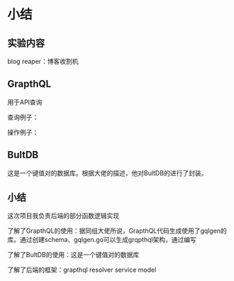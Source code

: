 # 小结

## 实验内容

blog reaper：博客收割机

## GrapthQL

用于API查询

查询例子：



操作例子：



## BultDB

这是一个键值对的数据库。根据大佬的描述，他对BultDB的进行了封装。

## 小结

这次项目我负责后端的部分函数逻辑实现

了解了GrapthQL的使用：据同组大佬所说，GrapthQL代码生成使用了gqlgen的库。通过创建schema、gqlgen.go可以生成grqpthql架构，通过编写

了解了BultDB的使用：这是一个键值对的数据库

了解了后端的框架：grapthql resolver service model

